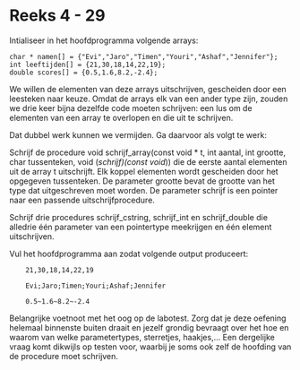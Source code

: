 # Reeks 4 - 29
Intialiseer in het hoofdprogramma volgende arrays:

    char * namen[] = {"Evi","Jaro","Timen","Youri","Ashaf","Jennifer"};
    int leeftijden[] = {21,30,18,14,22,19};
    double scores[] = {0.5,1.6,8.2,-2.4};

We willen de elementen van deze arrays uitschrijven, gescheiden door een leesteken naar keuze. Omdat de arrays elk
van een ander type zijn, zouden we drie keer bijna dezelfde code moeten schrijven: een lus om de elementen van een
array te overlopen en die uit te schrijven.

Dat dubbel werk kunnen we vermijden. Ga daarvoor als volgt te werk:

Schrijf de procedure void schrijf_array(const void * t, int aantal, int grootte, char tussenteken, void (*schrijf)(const void*))
die de eerste aantal elementen uit de array t uitschrijft. Elk koppel elementen wordt gescheiden door het opgegeven
tussenteken. De parameter grootte bevat de grootte van het type dat uitgeschreven moet worden. De parameter schrijf
is een pointer naar een passende uitschrijfprocedure.

Schrijf drie procedures schrijf_cstring, schrijf_int en schrijf_double die alledrie één parameter van een
pointertype meekrijgen en één element uitschrijven.

Vul het hoofdprogramma aan zodat volgende output produceert:

        21,30,18,14,22,19

        Evi;Jaro;Timen;Youri;Ashaf;Jennifer

        0.5~1.6~8.2~-2.4

Belangrijke voetnoot met het oog op de labotest. Zorg dat je deze oefening helemaal binnenste buiten draait en
jezelf grondig bevraagt over het hoe en waarom van welke parametertypes, sterretjes, haakjes,... Een dergelijke
vraag komt dikwijls op testen voor, waarbij je soms ook zelf de hoofding van de procedure moet schrijven.
